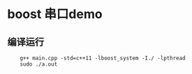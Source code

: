 # boost 串口demo

## 编译运行
```shell
    g++ main.cpp -std=c++11 -lboost_system -I./ -lpthread
    sudo ./a.out
```